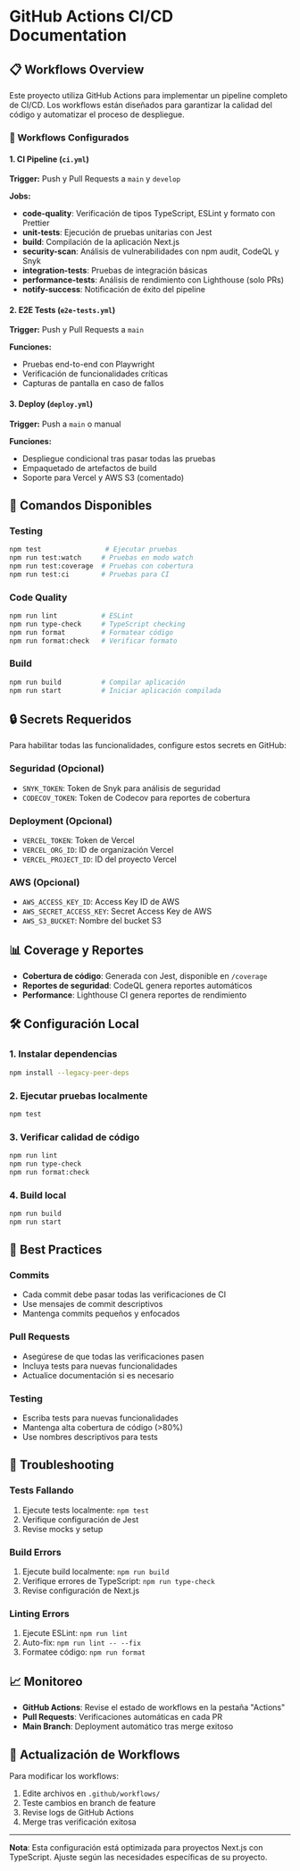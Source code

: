 # GitHub Actions CI/CD Documentation

## 📋 Workflows Overview

Este proyecto utiliza GitHub Actions para implementar un pipeline completo de CI/CD. Los workflows están diseñados para garantizar la calidad del código y automatizar el proceso de despliegue.

### 🔧 Workflows Configurados

#### 1. **CI Pipeline** (`ci.yml`)

**Trigger:** Push y Pull Requests a `main` y `develop`

**Jobs:**

- **code-quality**: Verificación de tipos TypeScript, ESLint y formato con Prettier
- **unit-tests**: Ejecución de pruebas unitarias con Jest
- **build**: Compilación de la aplicación Next.js
- **security-scan**: Análisis de vulnerabilidades con npm audit, CodeQL y Snyk
- **integration-tests**: Pruebas de integración básicas
- **performance-tests**: Análisis de rendimiento con Lighthouse (solo PRs)
- **notify-success**: Notificación de éxito del pipeline

#### 2. **E2E Tests** (`e2e-tests.yml`)

**Trigger:** Push y Pull Requests a `main`

**Funciones:**

- Pruebas end-to-end con Playwright
- Verificación de funcionalidades críticas
- Capturas de pantalla en caso de fallos

#### 3. **Deploy** (`deploy.yml`)

**Trigger:** Push a `main` o manual

**Funciones:**

- Despliegue condicional tras pasar todas las pruebas
- Empaquetado de artefactos de build
- Soporte para Vercel y AWS S3 (comentado)

## 🚀 Comandos Disponibles

### Testing

```bash
npm test                # Ejecutar pruebas
npm run test:watch     # Pruebas en modo watch
npm run test:coverage  # Pruebas con cobertura
npm run test:ci        # Pruebas para CI
```

### Code Quality

```bash
npm run lint           # ESLint
npm run type-check     # TypeScript checking
npm run format         # Formatear código
npm run format:check   # Verificar formato
```

### Build

```bash
npm run build          # Compilar aplicación
npm run start          # Iniciar aplicación compilada
```

## 🔒 Secrets Requeridos

Para habilitar todas las funcionalidades, configure estos secrets en GitHub:

### Seguridad (Opcional)

- `SNYK_TOKEN`: Token de Snyk para análisis de seguridad
- `CODECOV_TOKEN`: Token de Codecov para reportes de cobertura

### Deployment (Opcional)

- `VERCEL_TOKEN`: Token de Vercel
- `VERCEL_ORG_ID`: ID de organización Vercel
- `VERCEL_PROJECT_ID`: ID del proyecto Vercel

### AWS (Opcional)

- `AWS_ACCESS_KEY_ID`: Access Key ID de AWS
- `AWS_SECRET_ACCESS_KEY`: Secret Access Key de AWS
- `AWS_S3_BUCKET`: Nombre del bucket S3

## 📊 Coverage y Reportes

- **Cobertura de código**: Generada con Jest, disponible en `/coverage`
- **Reportes de seguridad**: CodeQL genera reportes automáticos
- **Performance**: Lighthouse CI genera reportes de rendimiento

## 🛠 Configuración Local

### 1. Instalar dependencias

```bash
npm install --legacy-peer-deps
```

### 2. Ejecutar pruebas localmente

```bash
npm test
```

### 3. Verificar calidad de código

```bash
npm run lint
npm run type-check
npm run format:check
```

### 4. Build local

```bash
npm run build
npm run start
```

## 🎯 Best Practices

### Commits

- Cada commit debe pasar todas las verificaciones de CI
- Use mensajes de commit descriptivos
- Mantenga commits pequeños y enfocados

### Pull Requests

- Asegúrese de que todas las verificaciones pasen
- Incluya tests para nuevas funcionalidades
- Actualice documentación si es necesario

### Testing

- Escriba tests para nuevas funcionalidades
- Mantenga alta cobertura de código (>80%)
- Use nombres descriptivos para tests

## 🐛 Troubleshooting

### Tests Fallando

1. Ejecute tests localmente: `npm test`
2. Verifique configuración de Jest
3. Revise mocks y setup

### Build Errors

1. Ejecute build localmente: `npm run build`
2. Verifique errores de TypeScript: `npm run type-check`
3. Revise configuración de Next.js

### Linting Errors

1. Ejecute ESLint: `npm run lint`
2. Auto-fix: `npm run lint -- --fix`
3. Formatee código: `npm run format`

## 📈 Monitoreo

- **GitHub Actions**: Revise el estado de workflows en la pestaña "Actions"
- **Pull Requests**: Verificaciones automáticas en cada PR
- **Main Branch**: Deployment automático tras merge exitoso

## 🔄 Actualización de Workflows

Para modificar los workflows:

1. Edite archivos en `.github/workflows/`
2. Teste cambios en branch de feature
3. Revise logs de GitHub Actions
4. Merge tras verificación exitosa

---

**Nota**: Esta configuración está optimizada para proyectos Next.js con TypeScript. Ajuste según las necesidades específicas de su proyecto.
